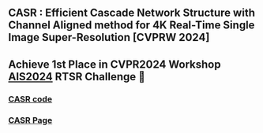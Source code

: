 ## CASR : Efficient Cascade Network Structure with Channel Aligned method for 4K Real-Time Single Image Super-Resolution [CVPRW 2024]

## Achieve 1st Place in CVPR2024 Workshop [AIS2024](https://ai4streaming-workshop.github.io/) RTSR Challenge 🎉

### [CASR code](https://github.com/rlghksdbs/CASR)

### [CASR Page](https://rlghksdbs.github.io/casr_page)

